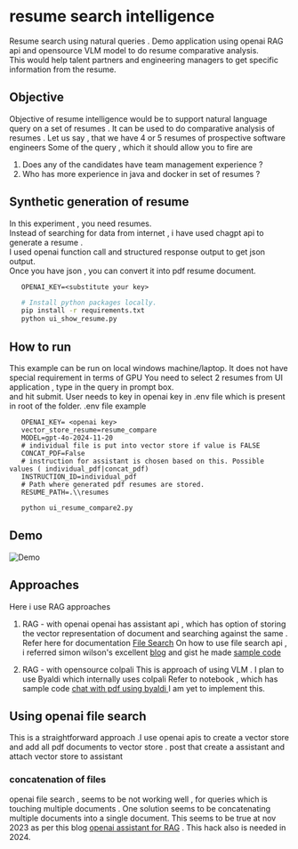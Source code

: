 # resume search intelligence
Resume search using natural queries .  Demo application using openai RAG api and opensource VLM model to do resume comparative analysis.  
This would help talent partners and engineering managers to get specific information from the resume.

## Objective 
Objective of resume intelligence would be to support natural language query on a set of resumes .
It can be used to do comparative analysis of resumes .
Let us say , that we have 4 or 5 resumes of prospective software engineers
Some of the query , which it should allow you to fire are 
1. Does any of the candidates have team management experience ? 
2. Who has more experience in java and docker in set of resumes ?

## Synthetic generation of resume
  In this experiment , you need resumes.  
  Instead of searching for data from internet , i have used chagpt api to generate a resume .  
  I used openai function call and structured response output to get json output.   
  Once you have json , you can convert it into pdf resume document.  

```
   OPENAI_KEY=<substitute your key>
``` 
```bash
   # Install python packages locally.
   pip install -r requirements.txt
   python ui_show_resume.py
```

## How to run 
  This example can be run on local windows machine/laptop. 
  It does not have special requirement in terms of GPU 
  You need to select 2 resumes from UI application , type in the query in prompt box.  
  and hit submit.
  User needs to key in openai key in .env file which is present in root of the folder. 
  .env file example

```
   OPENAI_KEY= <openai key>
   vector_store_resume=resume_compare
   MODEL=gpt-4o-2024-11-20
   # individual file is put into vector store if value is FALSE
   CONCAT_PDF=False
   # instruction for assistant is chosen based on this. Possible values ( individual_pdf|concat_pdf)
   INSTRUCTION_ID=individual_pdf
   # Path where generated pdf resumes are stored.
   RESUME_PATH=.\\resumes

``` 
```bash
   python ui_resume_compare2.py
```
## Demo
![Demo](demo.gif)

## Approaches
Here i use RAG approaches 
1. RAG - with openai
   openai has assistant api , which has option of storing the vector representation of document and searching against the same .
   Refer here for documentation [File Search](https://platform.openai.com/docs/assistants/tools/file-search)
   On how to use file search api , i referred simon wilson's excellent [blog](https://simonwillison.net/2024/Aug/30/openai-file-search/) and gist he made [sample code](https://gist.github.com/simonw/97e29b86540fcc627da4984daf5b7f9f)

2. RAG - with opensource colpali
   This is approach of using VLM . I plan to use Byaldi which internally uses colpali
   Refer to notebook , which has sample code [chat with pdf using byaldi
   ](https://github.com/AnswerDotAI/byaldi/blob/main/examples/chat_with_your_pdf.ipynb)
   I am yet to implement this.

## Using openai file search 
This is a straightforward approach .I use openai apis to create a vector store and add all pdf documents to vector store . post that create a assistant and attach vector store to assistant 

### concatenation of files
openai file search , seems to be not working well , for queries which is touching multiple documents . One solution seems to be concatenating multiple documents into a single document.
This seems to be true at nov 2023 as per this blog [openai assistant for RAG](https://www.tonic.ai/blog/rag-evaluation-series-validating-openai-assistants-rag-performance) . This hack also is needed in 2024. 
